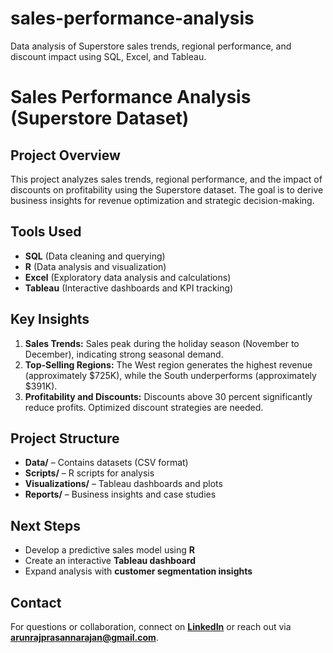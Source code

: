 # sales-performance-analysis
 Data analysis of Superstore sales trends, regional performance, and discount impact using SQL, Excel, and Tableau.

# Sales Performance Analysis (Superstore Dataset)

## Project Overview
This project analyzes sales trends, regional performance, and the impact of discounts on profitability using the Superstore dataset. The goal is to derive business insights for revenue optimization and strategic decision-making.

## Tools Used
- **SQL** (Data cleaning and querying)
- **R** (Data analysis and visualization)
- **Excel** (Exploratory data analysis and calculations)
- **Tableau** (Interactive dashboards and KPI tracking)

## Key Insights
1. **Sales Trends:** Sales peak during the holiday season (November to December), indicating strong seasonal demand.
2. **Top-Selling Regions:** The West region generates the highest revenue (approximately $725K), while the South underperforms (approximately $391K).
3. **Profitability and Discounts:** Discounts above 30 percent significantly reduce profits. Optimized discount strategies are needed.

## Project Structure
- **Data/** – Contains datasets (CSV format)
- **Scripts/** – R scripts for analysis
- **Visualizations/** – Tableau dashboards and plots
- **Reports/** – Business insights and case studies

## Next Steps
- Develop a predictive sales model using **R**
- Create an interactive **Tableau dashboard**
- Expand analysis with **customer segmentation insights**

## Contact
For questions or collaboration, connect on **[LinkedIn](www.linkedin.com/in/arun-raj-prasannarajan-0b1671140)** or reach out via **arunrajprasannarajan@gmail.com**.

